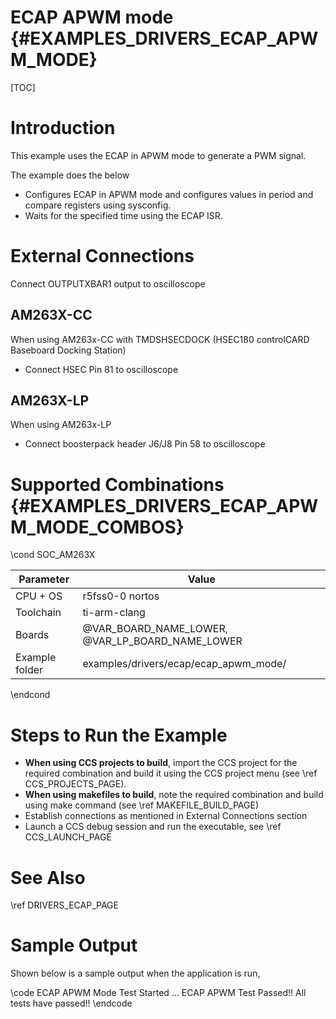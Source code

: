 # ECAP APWM mode {#EXAMPLES_DRIVERS_ECAP_APWM_MODE}

[TOC]

# Introduction

This example uses the ECAP in APWM mode to generate a PWM signal.

The example does the below
- Configures ECAP in APWM mode and configures values in period and compare registers using sysconfig.
- Waits for the specified time using the ECAP ISR.

# External Connections

Connect OUTPUTXBAR1 output to oscilloscope

## AM263X-CC

When using AM263x-CC with TMDSHSECDOCK (HSEC180 controlCARD Baseboard Docking Station)
- Connect HSEC Pin 81 to oscilloscope

## AM263X-LP
When using AM263x-LP
- Connect boosterpack header J6/J8 Pin 58 to oscilloscope

# Supported Combinations {#EXAMPLES_DRIVERS_ECAP_APWM_MODE_COMBOS}

\cond SOC_AM263X

 Parameter      | Value
 ---------------|-----------
 CPU + OS       | r5fss0-0 nortos
 Toolchain      | ti-arm-clang
 Boards         | @VAR_BOARD_NAME_LOWER, @VAR_LP_BOARD_NAME_LOWER
 Example folder | examples/drivers/ecap/ecap_apwm_mode/

\endcond

# Steps to Run the Example

- **When using CCS projects to build**, import the CCS project for the required combination
  and build it using the CCS project menu (see \ref CCS_PROJECTS_PAGE).
- **When using makefiles to build**, note the required combination and build using
  make command (see \ref MAKEFILE_BUILD_PAGE)
- Establish connections as mentioned in External Connections section
- Launch a CCS debug session and run the executable, see \ref CCS_LAUNCH_PAGE

# See Also

\ref DRIVERS_ECAP_PAGE

# Sample Output

Shown below is a sample output when the application is run,

\code
ECAP APWM Mode Test Started ...
ECAP APWM Test Passed!!
All tests have passed!!
\endcode
